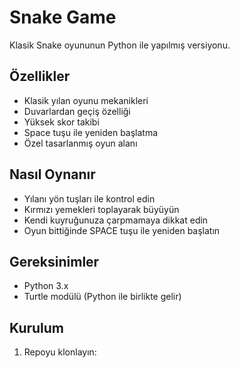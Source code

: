 # Snake Game

Klasik Snake oyununun Python ile yapılmış versiyonu.

## Özellikler
- Klasik yılan oyunu mekanikleri
- Duvarlardan geçiş özelliği
- Yüksek skor takibi
- Space tuşu ile yeniden başlatma
- Özel tasarlanmış oyun alanı

## Nasıl Oynanır
- Yılanı yön tuşları ile kontrol edin
- Kırmızı yemekleri toplayarak büyüyün
- Kendi kuyruğunuza çarpmamaya dikkat edin
- Oyun bittiğinde SPACE tuşu ile yeniden başlatın

## Gereksinimler
- Python 3.x
- Turtle modülü (Python ile birlikte gelir)

## Kurulum
1. Repoyu klonlayın: 